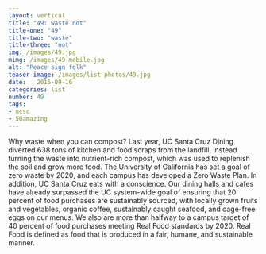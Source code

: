 ```yaml
---
layout: vertical
title: "49: waste not"
title-one: "49"
title-two: "waste"
title-three: "not"
img: /images/49.jpg
mimg: /images/49-mobile.jpg
alt: "Peace sign folk"
teaser-image: /images/list-photos/49.jpg
date:   2015-09-16
categories: list
number: 49
tags:
- ucsc
- 50amazing
---
```

Why waste when you can compost? Last year, UC Santa Cruz Dining diverted 638 tons of kitchen and food scraps from the landfill, instead turning the waste into nutrient-rich compost, which was used to replenish the soil and grow more food. The University of California has set a goal of zero waste by 2020, and each campus has developed a Zero Waste Plan. In addition, UC Santa Cruz eats with a conscience. Our dining halls and cafes have already surpassed the UC system-wide goal of ensuring that 20 percent of food purchases are sustainably sourced, with locally grown fruits and vegetables, organic coffee, sustainably caught seafood, and cage-free eggs on our menus. We also are more than halfway to a campus target of 40 percent of food purchases meeting Real Food standards by 2020. Real Food is defined as food that is produced in a fair, humane, and sustainable manner.
